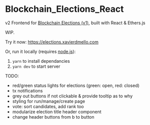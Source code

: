 # Blockchain_Elections_React
v2 Frontend for [Blockchain Elections (v1)](https://github.com/xavierdmello/Blockchain_Elections), built with React & Ethers.js

WIP.

Try it now: https://elections.xavierdmello.com

Or, run it locally (requires [node.js](https://nodejs.org/en/)):
1. `yarn` to install dependancies
2. `yarn dev` to start server

TODO:
- red/green status lights for elections (green: open, red: closed)
- tx notifications
- grey out buttons if not clickable & provide tooltip as to why
- styling for run/manage/create page
- vote: sort candidates, add rank too
- modularize election title header component
- change header buttons from b to button

